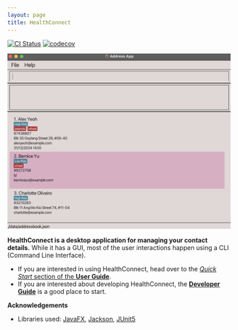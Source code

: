```yaml
---
layout: page
title: HealthConnect
---
```


[![CI Status](https://github.com/se-edu/addressbook-level3/workflows/Java%20CI/badge.svg)](https://github.com/se-edu/addressbook-level3/actions)
[![codecov](https://codecov.io/gh/se-edu/addressbook-level3/branch/master/graph/badge.svg)](https://codecov.io/gh/se-edu/addressbook-level3)

![Ui](images/Ui.png)

**HealthConnect is a desktop application for managing your contact details.** While it has a GUI, most of the user interactions happen using a CLI (Command Line Interface).

* If you are interested in using HealthConnect, head over to the [_Quick Start_ section of the **User Guide**](UserGuide.html#quick-start).
* If you are interested about developing HealthConnect, the [**Developer Guide**](DeveloperGuide.html) is a good place to start.


**Acknowledgements**

* Libraries used: [JavaFX](https://openjfx.io/), [Jackson](https://github.com/FasterXML/jackson), [JUnit5](https://github.com/junit-team/junit5)

